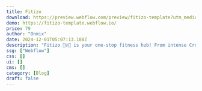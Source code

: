 ```yaml
---
title: Fitizo
download: https://preview.webflow.com/preview/fitizo-template?utm_medium=preview_link&utm_source=designer&utm_content=fitizo-template&preview=2ef19e8f895d310109957b15f1c1536e&workflow=preview
demo: https://fitizo-template.webflow.io/
price: 79
author: "Onmix"
date: 2024-12-01T05:07:13.188Z
description: "Fitizo 🏋️‍♀️💪 is your one-stop fitness hub! From intense CrossFit workouts to serene yoga sessions, we've got it all. Our expert personal trainers will guide you every step of the way. Join the Fitizo family and achieve your fitness goals today! 🏃"
ssg: ["Webflow"]
css: []
ui: []
cms: []
category: [Blog]
draft: false
---
```

